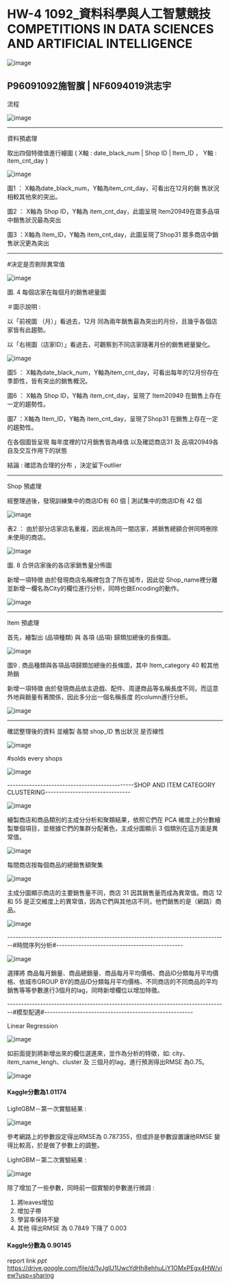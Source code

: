 # HW-4  1092_資料科學與人工智慧競技  COMPETITIONS IN DATA SCIENCES AND ARTIFICIAL INTELLIGENCE



![image](https://user-images.githubusercontent.com/73217181/122633732-9b490a00-d10c-11eb-9a39-bcf4c9a3cabc.png)


P96091092施智臏   |   NF6094019洪志宇 
--------------------------------------------------------------------------------------------------------------------------------------------------------------------------------
流程


![image](https://user-images.githubusercontent.com/73217181/122633303-7358a700-d10a-11eb-829e-6255098a8a90.png)



--------------------------------------------------------------------------------------------------------------------------------------------------------------------------------
資料預處理

取出四個特徵值進行繪圖
( X軸 : date_black_num   |   Shop ID   |   Item_ID  ，   Y軸 : item_cnt_day  ) 


![image](https://user-images.githubusercontent.com/73217181/122633368-df3b0f80-d10a-11eb-95f6-2b1c110a28e9.png)


圖1 ： X軸為date_black_num，Y軸為item_cnt_day，可看出在12月的銷    售狀況相較其他來的突出。

圖2 ： X軸為 Shop ID，Y軸為 item_cnt_day，此圖呈現 Item20949在眾多品項中銷售狀況最為突出

圖3 ：X軸為 Item_ID，Y軸為 item_cnt_day，此圖呈現了Shop31 眾多商店中銷售狀況更為突出

--------------------------------------------------------------------------------------------------------------------------------------------------------------------------------
#決定是否剔除異常值


![image](https://user-images.githubusercontent.com/73217181/121851705-04054080-cd21-11eb-9733-b3183e52e1f1.png)


圖. 4  每個店家在每個月的銷售總量圖

＃圖示說明 : 

以「前視圖 （月）」看過去，12月 同為兩年銷售最為突出的月份，且幾乎各個店家皆有此趨勢。

以「右視圖（店家ID）」看過去，可觀察到不同店家隨著月份的銷售總量變化。




![image](https://user-images.githubusercontent.com/73217181/122633397-14476200-d10b-11eb-96cf-481761451985.png)
        
        
        
圖5 ： X軸為date_black_num，Y軸為item_cnt_day，可看出每年的12月份存在季節性，皆有突出的銷售概況。

圖6 ： X軸為 Shop ID，Y軸為 item_cnt_day，呈現了 Item20949 在銷售上存在一定的趨勢性。

圖7 ：X軸為 Item_ID，Y軸為 item_cnt_day，呈現了Shop31 在銷售上存在一定的趨勢性。


在各個圖皆呈現 每年度裡的12月銷售皆為峰值
以及確認商店31 及 品項20949各自及交互作用下的狀態

結論 :  確認為合理的分布 ，決定留下outlier

--------------------------------------------------------------------------------------------------------------------------------------------------------------------------------
Shop  預處理

經整理過後，發現訓練集中的商店ID有 60 個  |  測試集中的商店ID有 42 個 

![image](https://user-images.githubusercontent.com/73217181/122633426-3b059880-d10b-11eb-979d-76fa546fd41e.png)



表2 ： 由於部分店家店名重複，因此視為同一間店家，將銷售總額合併同時刪除未使用的商店。



![image](https://user-images.githubusercontent.com/73217181/122633449-507ac280-d10b-11eb-8352-a80fc7c20f9a.png)

圖. 8   合併店家後的各店家銷售量分佈圖 



新增一項特徵
由於發現商店名稱裡包含了所在城市，因此從 Shop_name裡分離並新增一欄名為City的欄位進行分析，同時也做Encoding的動作。


![image](https://user-images.githubusercontent.com/73217181/122633461-6c7e6400-d10b-11eb-8b66-aec46b6957ea.png)

--------------------------------------------------------------------------------------------------------------------------------------------------------------------------------
Item  預處理

首先，繪製出 (品項種類) 與 各項 (品項) 歸類加總後的長條圖。

![image](https://user-images.githubusercontent.com/73217181/122633477-8029ca80-d10b-11eb-8962-e780bb32adad.png)

圖9 .  商品種類與各項品項歸類加總後的長條圖，其中 Item_category 40 較其他熱銷


新增一項特徵
由於發現商品依主遊戲、配件、周邊商品等名稱長度不同，而這意外地與銷量有著關係，因此多分出一個名稱長度 的column進行分析。

![image](https://user-images.githubusercontent.com/73217181/122633791-fbd84700-d10c-11eb-9706-f62cd16ef32d.png)


--------------------------------------------------------------------------------------------------------------------------------------------------------------------------------

確認整理後的資料 並繪製  各間   shop_ID 售出狀況  是否線性
 
![image](https://user-images.githubusercontent.com/73217181/121851457-bd174b00-cd20-11eb-83a4-f5edbc6d03a5.png)


#solds every shops


![image](https://user-images.githubusercontent.com/73217181/121851590-e506ae80-cd20-11eb-9765-6a724a6ad3f5.png)



----------------------------------------------SHOP AND ITEM CATEGORY CLUSTERING-------------------------------




![image](https://user-images.githubusercontent.com/73217181/122633544-bcf5c180-d10b-11eb-90fb-c58c995ebbf6.png)


繪製商店和商品類別的主成分分析和聚類結果，依照它們在 PCA 維度上的分數繪製單個項目，並根據它們的集群分配著色，主成分圖顯示 3 個類別在這方面是異常值。


![image](https://user-images.githubusercontent.com/73217181/122633554-caab4700-d10b-11eb-8861-4b4678f16d88.png)


每間商店按每個商品的總銷售額聚集

![image](https://user-images.githubusercontent.com/73217181/122633563-dac32680-d10b-11eb-8451-6dedbb77ad79.png)



主成分圖顯示商店的主要銷售量不同，商店 31 因其銷售量而成為異常值。商店 12 和 55 是正交維度上的異常值，因為它們與其他店不同，他們銷售的是（網路）商品。


![image](https://user-images.githubusercontent.com/73217181/122633583-ef072380-d10b-11eb-838f-0870ce096080.png)



--------------------------------------------------------------------------------#時間序列分析#----------------------------------------------


![image](https://user-images.githubusercontent.com/73217181/122633619-12ca6980-d10c-11eb-9719-f4c4e5d984c8.png)


選擇將 商品每月銷量、商品總銷量、商品每月平均價格、商品ID分類每月平均價格、依城市GROUP BY的商品ID分類每月平均價格、不同商店的不同商品的平均銷售等等參數進行3個月的lag，同時新增欄位以增加特徵。



--------------------------------------------------------------------------------#模型配適#------------------------------------------------------


Linear Regression

![image](https://user-images.githubusercontent.com/73217181/122633646-3beafa00-d10c-11eb-8503-b6caec70806d.png)


如前面提到將新增出來的欄位選進來，並作為分析的特徵，如: city、item_name_lengh、cluster 及  三個月的lag，進行預測得出RMSE 為0.75。

![image](https://user-images.githubusercontent.com/73217181/122633656-473e2580-d10c-11eb-8a2b-24c4273d59ac.png)

 
####    Kaggle分數為1.01174



LightGBM－第一次實驗結果 :



![image](https://user-images.githubusercontent.com/73217181/122633670-57560500-d10c-11eb-93f0-46e035d90b39.png)


參考網路上的參數設定得出RMSE為 0.787355，但或許是參數設置讓他RMSE 變得比較高，於是做了參數上的調整。



LightGBM－第二次實驗結果 :



![image](https://user-images.githubusercontent.com/73217181/122633691-689f1180-d10c-11eb-95bb-a638bd42aa4f.png)


除了增加了一些參數，同時前一個實驗的參數進行微調 :
1.	將leaves增加
2.	增加子帶
3.	學習率保持不變
4.	其他
得出RMSE 為 0.7849   下降了 0.003
####   Kaggle分數為 0.90145





 report link *ppt*
https://drive.google.com/file/d/1vJgIU1UwcYdHh8ehhuLiY1OMxPEgx4HW/view?usp=sharing
